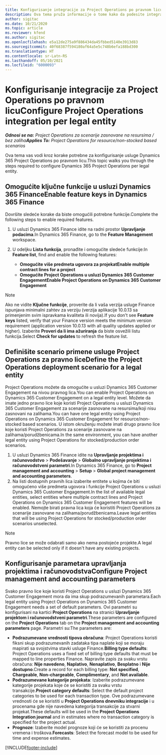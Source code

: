 ```yaml
---
title: Konfigurisanje integracije za Project Operations po pravnom licu
description: Ova tema pruža informacije o tome kako da podesite integraciju po pravnom licu u usluzi Project Operations.
author: sigitac
ms.date: 10/21/2020
ms.topic: article
ms.reviewer: kfend
ms.author: sigitac
ms.openlocfilehash: e5a12de275a9f886434da45fbbed5140e3913d83
ms.sourcegitcommit: 40f68387f594180af64a5e5c748b6efa188bd300
ms.translationtype: HT
ms.contentlocale: sr-Latn-RS
ms.lasthandoff: 05/10/2021
ms.locfileid: "6000093"
---
```

# <a name="configure-project-operations-integration-per-legal-entity"></a><span data-ttu-id="f80aa-103">Konfigurisanje integracije za Project Operations po pravnom licu</span><span class="sxs-lookup"><span data-stu-id="f80aa-103">Configure Project Operations integration per legal entity</span></span> 

<span data-ttu-id="f80aa-104">_**Odnosi se na:** Project Operations za scenarije zasnovane na resursima / bez zaliha_</span><span class="sxs-lookup"><span data-stu-id="f80aa-104">_**Applies To:** Project Operations for resource/non-stocked based scenarios_</span></span>

<span data-ttu-id="f80aa-105">Ova tema vas vodi kroz korake potrebne za konfigurisanje usluge Dynamics 365 Project Operations po pravnom licu.</span><span class="sxs-lookup"><span data-stu-id="f80aa-105">This topic walks you through the steps required to configure Dynamics 365 Project Operations per legal entity.</span></span>

## <a name="enable-feature-keys-in-dynamics-365-finance"></a><span data-ttu-id="f80aa-106">Omogućite ključne funkcije u usluzi Dynamics 365 Finance</span><span class="sxs-lookup"><span data-stu-id="f80aa-106">Enable feature keys in Dynamics 365 Finance</span></span>

<span data-ttu-id="f80aa-107">Dovršite sledeće korake da biste omogućili potrebne funkcije.</span><span class="sxs-lookup"><span data-stu-id="f80aa-107">Complete the following steps to enable required features.</span></span>

1. <span data-ttu-id="f80aa-108">U usluzi Dynamics 365 Finance idite na radni prostor **Upravljanje podacima**.</span><span class="sxs-lookup"><span data-stu-id="f80aa-108">In Dynamics 365 Finance, go to the **Feature Management** workspace.</span></span>
2. <span data-ttu-id="f80aa-109">U odeljku **Lista funkcija**, pronađite i omogućite sledeće funkcije:</span><span class="sxs-lookup"><span data-stu-id="f80aa-109">In **Feature list**, find and enable the following features:</span></span>
  
    - <span data-ttu-id="f80aa-110">**Omogućite više predmeta ugovora za projekat**</span><span class="sxs-lookup"><span data-stu-id="f80aa-110">**Enable multiple contract lines for a project**</span></span>
    - <span data-ttu-id="f80aa-111">**Omogućite Project Operations u usluzi Dynamics 365 Customer Engagement**</span><span class="sxs-lookup"><span data-stu-id="f80aa-111">**Enable Project Operations on Dynamics 365 Customer Engagement**</span></span>

> [!NOTE]
> <span data-ttu-id="f80aa-112">Ako ne vidite **Ključne funkcije**, proverite da li vaša verzija usluge Finance ispunjava minimalni zahtev za verziju (verzija aplikacije 10.0.13 sa primenjenim svim ispravkama kvaliteta ili novija).</span><span class="sxs-lookup"><span data-stu-id="f80aa-112">If you don't see **Feature keys** listed, verify that your Finance version meets the minimum version requirement (application version 10.0.13 with all quality updates applied or higher).</span></span> <span data-ttu-id="f80aa-113">Izaberite **Proveri da li ima ažuriranja** da biste osvežili listu funkcija.</span><span class="sxs-lookup"><span data-stu-id="f80aa-113">Select **Check for updates** to refresh the feature list.</span></span>

## <a name="define-the-project-operations-deployment-scenario-for-a-legal-entity"></a><span data-ttu-id="f80aa-114">Definišite scenario primene usluge Project Operations za pravno lice</span><span class="sxs-lookup"><span data-stu-id="f80aa-114">Define the Project Operations deployment scenario for a legal entity</span></span>

<span data-ttu-id="f80aa-115">Project Operations možete da omogućite u usluzi Dynamics 365 Customer Engagement na nivou pravnog lica.</span><span class="sxs-lookup"><span data-stu-id="f80aa-115">You can enable Project Operations on Dynamics 365 Customer Engagement on a legal entity level.</span></span> <span data-ttu-id="f80aa-116">Možete da imate jedno pravno lice koje koristi Project Operations u usluzi Dynamics 365 Customer Engagement za scenarije zasnovane na resursima/koji nisu zasnovani na zalihama.</span><span class="sxs-lookup"><span data-stu-id="f80aa-116">You can have one legal entity using Project Operations on Dynamics 365 Customer Engagement for resource/non-stocked based scenarios.</span></span> <span data-ttu-id="f80aa-117">U istom okruženju možete imati drugo pravno lice koje koristi Project Operations za scenarije zasnovane na zalihama/porudžbenicama.</span><span class="sxs-lookup"><span data-stu-id="f80aa-117">In the same environment, you can have another legal entity using Project Operations for stocked/production order scenarios.</span></span>

1. <span data-ttu-id="f80aa-118">U usluzi Dynamics 365 Finance idite na **Upravljanje projektima i računovodstvo** > **Podešavanje** > **Globalno upravljanje projektima i računovodstveni parametri**.</span><span class="sxs-lookup"><span data-stu-id="f80aa-118">In Dynamics 365 Finance, go to **Project management and accounting** > **Setup** > **Global project management and accounting parameters**.</span></span>
2. <span data-ttu-id="f80aa-119">Na listi dostupnih pravnih lica izaberite entitete u kojima će biti omogućeno više predmeta ugovora i funkcije Project Operations u usluzi Dynamics 365 Customer Engagement.</span><span class="sxs-lookup"><span data-stu-id="f80aa-119">In the list of available legal entities, select entities where multiple contract lines and Project Operations on Dynamics 365 Customer Engagement features will be enabled.</span></span> <span data-ttu-id="f80aa-120">Nemojte birati pravna lica koja će koristiti Project Operations za scenarije zasnovane na zalihama/porudžbenicama.</span><span class="sxs-lookup"><span data-stu-id="f80aa-120">Leave legal entities that will be using Project Operations for stocked/production order scenarios unselected.</span></span>

> [!NOTE]
> <span data-ttu-id="f80aa-121">Pravno lice se može odabrati samo ako nema postojeće projekte.</span><span class="sxs-lookup"><span data-stu-id="f80aa-121">A legal entity can be selected only if it doesn't have any existing projects.</span></span>

## <a name="configure-project-management-and-accounting-parameters"></a><span data-ttu-id="f80aa-122">Konfigurisanje parametara upravljanja projektima i računovodstva</span><span class="sxs-lookup"><span data-stu-id="f80aa-122">Configure Project management and accounting parameters</span></span>

<span data-ttu-id="f80aa-123">Svako pravno lice koje koristi Project Operations u usluzi Dynamics 365 Customer Engagement mora da ima skup podrazumevanih parametara.</span><span class="sxs-lookup"><span data-stu-id="f80aa-123">Each legal entity using Project Operations on Dynamics 365 Customer Engagement needs a set of default parameters.</span></span> <span data-ttu-id="f80aa-124">Ovi parametri su konfigurisani na kartici **Project Operations** na stranici **Upravljanje projektom i računovodstveni parametri**.</span><span class="sxs-lookup"><span data-stu-id="f80aa-124">These parameters are configured on the **Project Operations** tab on the **Project management and accounting parameters** page.</span></span> <span data-ttu-id="f80aa-125">Parametri su:</span><span class="sxs-lookup"><span data-stu-id="f80aa-125">The parameters are:</span></span>

  - <span data-ttu-id="f80aa-126">**Podrazumevane vrednosti tipova obračuna**: Project Operations koristi fiksni skup podrazumevanih zadataka tipa naplate koji se moraju mapirati sa svojstvima stavki usluge Finance.</span><span class="sxs-lookup"><span data-stu-id="f80aa-126">**Billing type defaults**: Project Operations uses a fixed set of billing type defaults that must be mapped to line properties Finance.</span></span> <span data-ttu-id="f80aa-127">Napravite zapis za svaku vrstu obračuna: **Nije navedeno**, **Naplativo**, **Nenaplativo**, **Besplatno** i **Nije dostupno**.</span><span class="sxs-lookup"><span data-stu-id="f80aa-127">Create a record for each billing type: **Not specified**, **Chargeable**, **Non-chargeable**, **Complimentary**, and **Not available**.</span></span>
  - <span data-ttu-id="f80aa-128">**Podrazumevane kategorije projekata**: Izaberite podrazumevane kategorije projekata koje će se koristiti za svaku vrstu transakcije.</span><span class="sxs-lookup"><span data-stu-id="f80aa-128">**Project category defaults**: Select the default project categories to be used for each transaction type.</span></span> <span data-ttu-id="f80aa-129">Ove podrazumevane vrednosti će se koristiti u **Project Operations dnevniku integracije** i u procenama gde nije navedena kategorija transakcije za stvarni projekat.</span><span class="sxs-lookup"><span data-stu-id="f80aa-129">These defaults will be used in the **Project Operations Integration journal** and in estimates where no transaction category is specified for the project actual.</span></span>
  - <span data-ttu-id="f80aa-130">**Prognoze**: Izaberite model prognoze koji će se koristiti za procenu vremena i troškova.</span><span class="sxs-lookup"><span data-stu-id="f80aa-130">**Forecasts**: Select the forecast model to be used for time and expense estimates.</span></span>


[!INCLUDE[footer-include](../includes/footer-banner.md)]